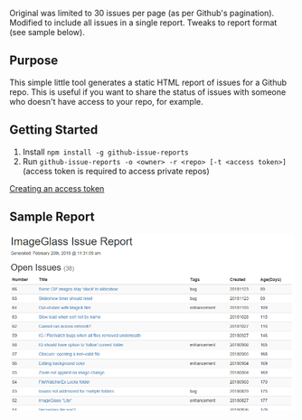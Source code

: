 Original was limited to 30 issues per page (as per Github's pagination). Modified to include all issues in a single report.
Tweaks to report format (see sample below).

## Purpose

This simple little tool generates a static HTML report of issues for a Github repo. This is useful if you want to share
the status of issues with someone who doesn't have access to your repo, for example.

## Getting Started

1. Install `npm install -g github-issue-reports`
2. Run `github-issue-reports -o <owner> -r <repo> [-t <access token>]` (access token is required to access private repos)

[Creating an access token](https://help.github.com/articles/creating-an-access-token-for-command-line-use/)

## Sample Report

![Sample Report](report-sample.png)
